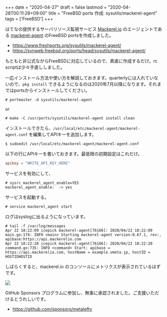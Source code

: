 +++
date = "2020-04-27"
draft = false
lastmod = "2020-04-28T00:11:28+09:00"
title = "FreeBSD ports 作成: sysutils/mackerel-agent"
tags = ['FreeBSD']
+++


はてなの提供するサーバリソース監視サービス [Mackerel.io](https://mackerel.io) のエージェントである [mackerel-agent](https://github.com/mackerelio/mackerel-agent/) のFreeBSD portsを作成しました。

* https://www.freshports.org/sysutils/mackerel-agent/
* https://svnweb.freebsd.org/ports/head/sysutils/mackerel-agent/

もともと非公式ながらFreeBSDに対応しているので、素直に作成するだけ。rc scriptは少々手直ししました。

一応インストール方法や使い方を解説しておきます。quarterlyには入れていないので、`pkg install` できるようになるのは2020年7月以降になります。それまではportsからインストールしてください。


```shell
# portmaster -d sysutils/mackerel-agent
```

or

```shell
# make -C /usr/ports/sysutils/mackerel-agent install clean
```

インストールできたら、`/usr/local/etc/mackerel-agent/mackerel-agent.conf` を編集してAPIキーを追加します。

```shell
$ sudoedit /usr/local/etc/mackerel-agent/mackerel-agent.conf
```


以下の行にAPIキーを書いておきます。最低限の初期設定はこれだけ。
```toml
apikey = "WRITE_API_KEY_HERE"
```


サービスを有効にして、

```shell
# sysrc mackerel_agent_enable=YES
mackerel_agent_enable:  -> yes
```

サービスを起動する。

```shell
# service mackerel_agent start
```

ログはsyslogに出るようになっています。

```shell
# tail -f /var/log/messages
Apr 22 18:22:09 icepick mackerel-agent[76166]: 2020/04/22 18:22:09 main.go:174: INFO <main> Starting mackerel-agent version:0.67.1, rev:, apibase:https://api.mackerelio.com
Apr 22 18:22:20 icepick mackerel-agent[76166]: 2020/04/22 18:22:20 command.go:735: INFO <command> Start: apibase = https://api.mackerelio.com, hostName = example.vmeta.jp, hostID = HOSTIDHOSTID

```

しばらくすると、mackerel.io のコンソールにメトリクスが表示されているはずです。

![](https://img.vmeta.jp/y0kjwa.png)


GitHub Sponsors プログラムに参加し、無事に承認されました。ご支援いただけるとうれしいです。

* https://github.com/sponsors/metalefty










